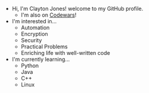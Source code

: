 - Hi, I'm Clayton Jones! welcome to my GitHub profile.
   - I'm also on [Codewars](https://www.codewars.com/users/clayrock78)!
- I'm interested in...
   - Automation
   - Encryption
   - Security
   - Practical Problems
   - Enriching life with well-written code
- I'm currently learning...
  - Python
  - Java
  - C++
  - Linux 

<!---
clayrock78/clayrock78 is a ✨ special ✨ repository because its `README.md` (this file) appears on your GitHub profile.
You can click the Preview link to take a look at your changes.
--->
